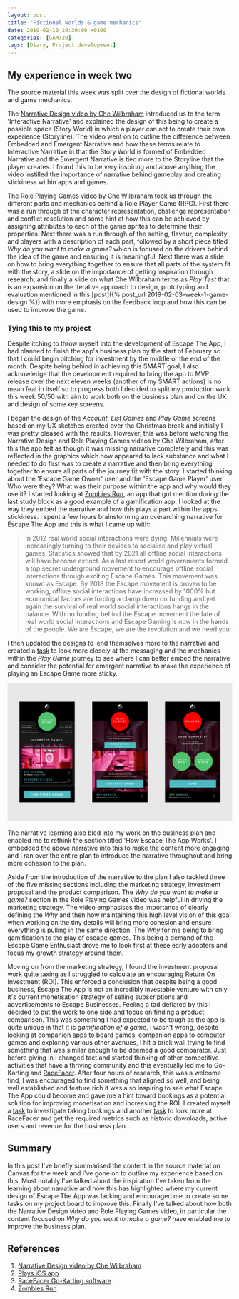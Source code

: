 ```yaml
---
layout: post
title: "Fictional worlds & game mechanics"
date: 2019-02-10 19:39:00 +0100
categories: [GAM720]
tags: [Diary, Project development]
---
```


## My experience in week two

The source material this week was split over the design of fictional worlds and game mechanics.

The [Narrative Design video by Che Wilbraham](https://falmouthflexible.instructure.com/courses/296/pages/week-2-narrative-design-che-wilbraham?module_item_id=19025) introduced us to the term 'Interactive Narrative' and explained the design of this being to create a possible space (Story World) in which a player can act to create their own experience (Storyline). The video went on to outline the difference between Embedded and Emergent Narrative and how these terms relate to Interactive Narrative in that the Story World is formed of Embedded Narrative and the Emergent Narrative is tied more to the Storyline that the player creates. I found this to be very inspiring and above anything the video instilled the importance of narrative behind gameplay and creating stickiness within apps and games.

The [Role Playing Games video by Che Wilbraham](https://falmouthflexible.instructure.com/courses/296/pages/week-2-role-playing-games-che-wilbraham?module_item_id=19026) took us through the different parts and mechanics behind a Role Player Game (RPG). First there was a run through of the character representation, challenge representation and conflict resolution and some hint at how this can be achieved by assigning attributes to each of the game sprites to determine their properties. Next there was a run through of the setting, flavour, complexity and players with a description of each part, followed by a short piece titled *Why do you want to make a game?* which is focused on the drivers behind the idea of the game and ensuring it is meaningful. Next there was a slide on how to bring everything together to ensure that all parts of the system fit with the story, a slide on the importance of getting inspiration through research, and finally a slide on what Che Wilbraham terms as *Play Test* that is an expansion on the iterative approach to design, prototyping and evaluation mentioned in this [post]({% post_url 2019-02-03-week-1-game-design %}) with more emphasis on the feedback loop and how this can be used to improve the game.

### Tying this to my project

Despite itching to throw myself into the development of Escape The App, I had planned to finish the app's business plan by the start of February so that I could begin pitching for investment by the middle or the end of the month. Despite being behind in achieving this SMART goal, I also acknowledge that the development required to bring the app to MVP release over the next eleven weeks (another of my SMART actions) is no mean feat in itself so to progress both I decided to split my production work this week 50/50 with aim to work both on the business plan and on the UX and design of some key screens.

I began the design of the *Account*, *List Games* and *Play Game* screens based on my UX sketches created over the Christmas break and initially I was pretty pleased with the results. However, this was before watching the Narrative Design and Role Playing Games videos by Che Wilbraham, after this the app felt as though it was missing narrative completely and this was reflected in the graphics which now appeared to lack substance and what I needed to do first was to create a narrative and then bring everything together to ensure all parts of the journey fit with the story. I started thinking about the 'Escape Game Owner' user and the 'Escape Game Player' user. Who were they? What was their purpose within the app and why would they use it? I started looking at [Zombies Run](https://zombiesrungame.com), an app that got mention during the last study block as a good example of a gamification app. I looked at the way they embed the narrative and how this plays a part within the apps stickiness. I spent a few hours brainstorming an overarching narrative for Escape The App and this is what I came up with:

> In 2012 real world social interactions were dying. Millennials were increasingly turning to their devices to socialise and play virtual games. Statistics showed that by 2021 all offline social interactions will have become extinct. As a last resort world governments formed a top secret underground movement to encourage offline social interactions through exciting Escape Games. This movement was known as Escape. By 2018 the Escape movement is proven to be working, offline social interactions have increased by 1000% but economical factors are forcing a clamp down on funding and yet again the survival of real world social interactions hangs in the balance. With no funding behind the Escape movement the fate of real world social interactions and Escape Gaming is now in the hands of the people. We are Escape, we are the revolution and we need you.

I then updated the designs to lend themselves more to the narrative and created a [task](https://trello.com/c/rFRCChKt/16-ux007-update-wireframes-for-the-v1-play-room-journey-to-introduce-narrative-4-hrs) to look more closely at the messaging and the mechanics within the *Play Game* journey to see where I can better embed the narrative and consider the potential for emergent narrative to make the experience of playing an Escape Game more sticky.

![](/assets/img/GAM720_Wk2_001_EscapeScreens.png)

The narrative learning also bled into my work on the business plan and enabled me to rethink the section titled 'How Escape The App Works'. I embedded the above narrative into this to make the content more engaging and I ran over the entire plan to introduce the narrative throughout and bring more cohesion to the plan.

Aside from the introduction of the narrative to the plan I also tackled three of the five missing sections including the marketing strategy, investment proposal and the product comparison. The *Why do you want to make a game?* section in the Role Playing Games video was helpful in driving the marketing strategy. The video emphasises the importance of clearly defining the *Why* and then how maintaining this high level vision of this goal when working on the tiny details will bring more cohesion and ensure everything is pulling in the same direction. The *Why* for me being to bring gamification to the play of escape games. This being a demand of the Escape Game Enthusiast drove me to look first at these early adopters and focus my growth strategy around them.  

Moving on from the marketing strategy, I found the investment proposal work quite taxing as I struggled to calculate an encouraging Return On Investment (ROI). This enforced a conclusion that despite being a good business, Escape The App is not an incredibly investable venture with only it's current monetisation strategy of selling subscriptions and advertisements to Escape Businesses. Feeling a tad deflated by this I decided to put the work to one side and focus on finding a product comparison. This was something I had expected to be tough as the app is quite unique in that it is *gamification of a game*, I wasn't wrong, despite looking at companion apps to board games, companion apps to computer games and exploring various other avenues, I hit a brick wall trying to find something that was similar enough to be deemed a good comparator. Just before giving in I changed tact and started thinking of other competitive activities that have a thriving community and this eventually led me to Go-Karting and [RaceFacer](https://www.racefacer.com). After four hours of research, this was a welcome find, I was encouraged to find something that aligned so well, and being well established and feature rich it was also inspiring to see what Escape The App could become and gave me a hint toward bookings as a potential solution for improving monetisation and increasing the ROI. I created myself a [task](https://trello.com/c/r8AhyziU/29-mkt009-investigate-bookings-potential) to investigate taking bookings and another [task](https://trello.com/c/O0bbcGhD/30-mkt010-investigate-racefacer-as-a-product-comparison) to look more at RaceFacer and get the required metrics such as historic downloads, active users and revenue for the business plan.

## Summary

In this post I've briefly summarised the content in the source material on Canvas for the week and I've gone on to outline my experience based on this. Most notably I've talked about the inspiration I've taken from the learning about narrative and how this has highlighted where my current design of Escape The App was lacking and encouraged me to create some tasks on my project board to improve this. Finally I've talked about how both the Narrative Design video and Role Playing Games video, in particular the content focused on *Why do you want to make a game?* have enabled me to improve the business plan.

## References

1. [Narrative Design video by Che Wilbraham](https://falmouthflexible.instructure.com/courses/296/pages/week-2-narrative-design-che-wilbraham?module_item_id=19025)
2. [Plays iOS app](https://itunes.apple.com/us/app/plays-animate-your-messages/id1346642927)
3. [RaceFacer Go-Karting software](https://www.racefacer.com)
4. [Zombies Run](https://zombiesrungame.com)
